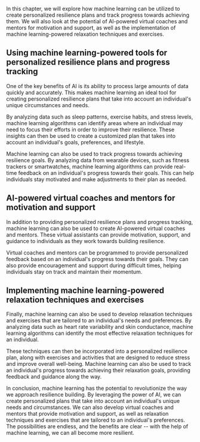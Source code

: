
In this chapter, we will explore how machine learning can be utilized to create personalized resilience plans and track progress towards achieving them. We will also look at the potential of AI-powered virtual coaches and mentors for motivation and support, as well as the implementation of machine learning-powered relaxation techniques and exercises.

Using machine learning-powered tools for personalized resilience plans and progress tracking
--------------------------------------------------------------------------------------------

One of the key benefits of AI is its ability to process large amounts of data quickly and accurately. This makes machine learning an ideal tool for creating personalized resilience plans that take into account an individual's unique circumstances and needs.

By analyzing data such as sleep patterns, exercise habits, and stress levels, machine learning algorithms can identify areas where an individual may need to focus their efforts in order to improve their resilience. These insights can then be used to create a customized plan that takes into account an individual's goals, preferences, and lifestyle.

Machine learning can also be used to track progress towards achieving resilience goals. By analyzing data from wearable devices, such as fitness trackers or smartwatches, machine learning algorithms can provide real-time feedback on an individual's progress towards their goals. This can help individuals stay motivated and make adjustments to their plan as needed.

AI-powered virtual coaches and mentors for motivation and support
-----------------------------------------------------------------

In addition to providing personalized resilience plans and progress tracking, machine learning can also be used to create AI-powered virtual coaches and mentors. These virtual assistants can provide motivation, support, and guidance to individuals as they work towards building resilience.

Virtual coaches and mentors can be programmed to provide personalized feedback based on an individual's progress towards their goals. They can also provide encouragement and support during difficult times, helping individuals stay on track and maintain their momentum.

Implementing machine learning-powered relaxation techniques and exercises
-------------------------------------------------------------------------

Finally, machine learning can also be used to develop relaxation techniques and exercises that are tailored to an individual's needs and preferences. By analyzing data such as heart rate variability and skin conductance, machine learning algorithms can identify the most effective relaxation techniques for an individual.

These techniques can then be incorporated into a personalized resilience plan, along with exercises and activities that are designed to reduce stress and improve overall well-being. Machine learning can also be used to track an individual's progress towards achieving their relaxation goals, providing feedback and guidance along the way.

In conclusion, machine learning has the potential to revolutionize the way we approach resilience building. By leveraging the power of AI, we can create personalized plans that take into account an individual's unique needs and circumstances. We can also develop virtual coaches and mentors that provide motivation and support, as well as relaxation techniques and exercises that are tailored to an individual's preferences. The possibilities are endless, and the benefits are clear -- with the help of machine learning, we can all become more resilient.
